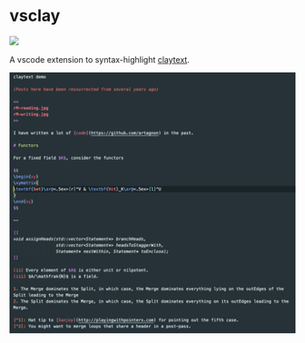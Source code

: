 # vsclay

[![](https://vsmarketplacebadge.apphb.com/version/artagnon.vsclay.svg)](https://marketplace.visualstudio.com/items?itemName=artagnon.vsclay)

A vscode extension to syntax-highlight [claytext](https://github.com/artagnon/clayoven).

![vsclay demo](assets/vsclay-demo.png)
